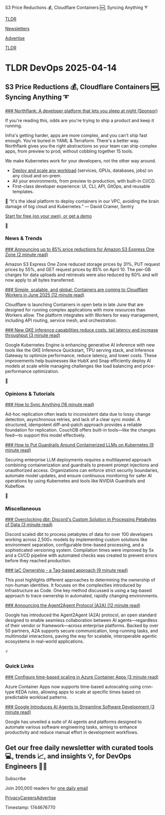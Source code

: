 S3 Price Reductions 💰, Cloudflare Containers 🆕, Syncing Anything ➰

[TLDR](/)

[Newsletters](/newsletters)

[Advertise](https://advertise.tldr.tech/)

[TLDR](/)

# TLDR DevOps 2025-04-14

## S3 Price Reductions 💰, Cloudflare Containers 🆕, Syncing Anything ➰

### 

[### Northflank: A developer platform that lets you sleep at night (Sponsor)](http://northflank.com/tldr)

If you're reading this, odds are you're trying to ship a product and keep it running.

Infra's getting harder, apps are more complex, and you can't ship fast enough. You're buried in YAML & Terraform. There's a better way. Northflank gives you the right abstractions so your team can ship complex apps, from preview to prod, without cobbling together 15 tools.

We make Kubernetes work for your developers, not the other way around.

* [Deploy and scale any workload](https://northflank.com/tldr) (services, GPUs, databases, jobs) on any cloud and on-prem.
* All your environments, from preview to production, with built-in CI/CD.
* First-class developer experience: UI, CLI, API, GitOps, and reusable templates.

🧠 “It's the ideal platform to deploy containers in our VPC, avoiding the brain damage of big cloud and Kubernetes.” — David Cramer, Sentry

[Start for free (on your own), or get a demo](http://northflank.com/tldr)

📱

### News & Trends

[### Announcing up to 85% price reductions for Amazon S3 Express One Zone (2 minute read)](https://aws.amazon.com/blogs/aws/up-to-85-price-reductions-for-amazon-s3-express-one-zone/?utm_source=tldrdevops)

Amazon S3 Express One Zone reduced storage prices by 31%, PUT request prices by 55%, and GET request prices by 85% on April 10. The per-GB charges for data uploads and retrievals were also reduced by 60% and will now apply to all bytes transferred.

[### Simple, scalable, and global: Containers are coming to Cloudflare Workers in June 2025 (12 minute read)](https://blog.cloudflare.com/cloudflare-containers-coming-2025/?utm_source=tldrdevops)

Cloudflare is launching Containers in open beta in late June that are designed for running complex applications with more resources than Workers allow. The platform integrates with Workers for easy management, including API routing, service mesh, and orchestration.

[### New GKE inference capabilities reduce costs, tail latency and increase throughput (3 minute read)](https://cloud.google.com/blog/products/containers-kubernetes/understanding-new-gke-inference-capabilities/?utm_source=tldrdevops)

Google Kubernetes Engine is enhancing generative AI inference with new tools like the GKE Inference Quickstart, TPU serving stack, and Inference Gateway to optimize performance, reduce latency, and lower costs. These improvements help businesses like HubX and Snap efficiently deploy AI models at scale while managing challenges like load balancing and price-performance optimization.

🚀

### Opinions & Tutorials

[### How to Sync Anything (16 minute read)](https://neighbourhood.ie/blog/2025/04/06/how-to-sync-anything?utm_source=tldrdevops)

Ad-hoc replication often leads to inconsistent data due to lossy change detection, asynchronous retries, and lack of a clear sync model. A structured, idempotent diff-and-patch approach provides a reliable foundation for replication. CouchDB offers built-in tools—like the changes feed—to support this model effectively.

[### How to Put Guardrails Around Containerized LLMs on Kubernetes (9 minute read)](https://thenewstack.io/how-to-put-guardrails-around-containerized-llms-on-kubernetes/?utm_source=tldrdevops)

Securing enterprise LLM deployments requires a multilayered approach combining containerization and guardrails to prevent prompt injections and unauthorized access. Organizations can enforce strict security boundaries, automate model updates, and ensure continuous monitoring for safer AI operations by using Kubernetes and tools like NVIDIA Guardrails and Kubeflow.

🎁

### Miscellaneous

[### Overclocking dbt: Discord's Custom Solution in Processing Petabytes of Data (3 minute read)](https://discord.com/blog/overclocking-dbt-discords-custom-solution-in-processing-petabytes-of-data?utm_source=tldrdevops)

Discord scaled dbt to process petabytes of data for over 100 developers working across 2,500+ models by implementing custom solutions like environment separation, configurable time-based processing, and a sophisticated versioning system. Compilation times were improved by 5x and a CI/CD pipeline with automated checks was created to prevent errors before they reached production.

[### IaC Ownership - a Tag-based approach (9 minute read)](https://www.token.security/blog/iac-ownership---tag-based-approach?utm_source=tldrdevops)

This post highlights different approaches to determining the ownership of non-human identities. It focuses on the complexities introduced by Infrastructure as Code. One key method discussed is using a tag-based approach to trace ownership in automated, rapidly changing environments.

[### Announcing the Agent2Agent Protocol (A2A) (12 minute read)](https://developers.googleblog.com/en/a2a-a-new-era-of-agent-interoperability/?utm_source=tldrdevops)

Google has introduced the Agent2Agent (A2A) protocol, an open standard designed to enable seamless collaboration between AI agents—regardless of their vendor or framework—across enterprise platforms. Backed by over 50 partners, A2A supports secure communication, long-running tasks, and multimodal interactions, paving the way for scalable, interoperable agentic ecosystems in real-world applications.

⚡️

### Quick Links

[### Configure time-based scaling in Azure Container Apps (3 minute read)](https://techcommunity.microsoft.com/blog/appsonazureblog/configure-time-based-scaling-in-azure-container-apps/4398327?utm_source=tldrdevops)

Azure Container Apps now supports time-based autoscaling using cron-type KEDA rules, allowing apps to scale at specific times based on predictable workload patterns.

[### Google Introduces AI Agents to Streamline Software Development (3 minute read)](https://devops.com/google-adds-raft-of-ai-agents-and-platforms-to-automate-software-development/?utm_source=tldrdevops)

Google has unveiled a suite of AI agents and platforms designed to automate various software engineering tasks, aiming to enhance productivity and reduce manual effort in development workflows.

## Get our free daily newsletter with curated tools 💻, trends 📈, and insights 💡, for DevOps Engineers 👨‍💻

Subscribe

Join 200,000 readers for [one daily email](/api/latest/devops)

[Privacy](/privacy)[Careers](https://jobs.ashbyhq.com/tldr.tech)[Advertise](/devops/advertise)

Timestamp: 1744676770